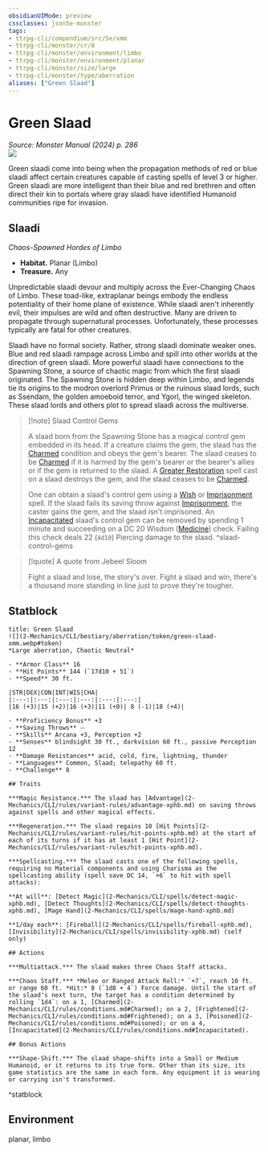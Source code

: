 ```yaml
---
obsidianUIMode: preview
cssclasses: json5e-monster
tags:
- ttrpg-cli/compendium/src/5e/xmm
- ttrpg-cli/monster/cr/8
- ttrpg-cli/monster/environment/limbo
- ttrpg-cli/monster/environment/planar
- ttrpg-cli/monster/size/large
- ttrpg-cli/monster/type/aberration
aliases: ["Green Slaad"]
---
```

# Green Slaad
*Source: Monster Manual (2024) p. 286*  
![](2-Mechanics/CLI/bestiary/aberration/img/green-slaad.webp#right)

Green slaadi come into being when the propagation methods of red or blue slaadi affect certain creatures capable of casting spells of level 3 or higher. Green slaadi are more intelligent than their blue and red brethren and often direct their kin to portals where gray slaadi have identified Humanoid communities ripe for invasion.

## Slaadi

*Chaos-Spawned Hordes of Limbo*

- **Habitat.** Planar (Limbo)  
- **Treasure.** Any  

Unpredictable slaadi devour and multiply across the Ever-Changing Chaos of Limbo. These toad-like, extraplanar beings embody the endless potentiality of their home plane of existence. While slaadi aren't inherently evil, their impulses are wild and often destructive. Many are driven to propagate through supernatural processes. Unfortunately, these processes typically are fatal for other creatures.

Slaadi have no formal society. Rather, strong slaadi dominate weaker ones. Blue and red slaadi rampage across Limbo and spill into other worlds at the direction of green slaadi. More powerful slaadi have connections to the Spawning Stone, a source of chaotic magic from which the first slaadi originated. The Spawning Stone is hidden deep within Limbo, and legends tie its origins to the modron overlord Primus or the ruinous slaad lords, such as Ssendam, the golden amoeboid terror, and Ygorl, the winged skeleton. These slaad lords and others plot to spread slaadi across the multiverse.

> [!note] Slaad Control Gems
> 
> A slaad born from the Spawning Stone has a magical control gem embedded in its head. If a creature claims the gem, the slaad has the [Charmed](2-Mechanics/CLI/rules/conditions.md#Charmed) condition and obeys the gem's bearer. The slaad ceases to be [Charmed](2-Mechanics/CLI/rules/conditions.md#Charmed) if it is harmed by the gem's bearer or the bearer's allies or if the gem is returned to the slaad. A [Greater Restoration](2-Mechanics/CLI/spells/greater-restoration-xphb.md) spell cast on a slaad destroys the gem, and the slaad ceases to be [Charmed](2-Mechanics/CLI/rules/conditions.md#Charmed).
> 
> One can obtain a slaad's control gem using a [Wish](2-Mechanics/CLI/spells/wish-xphb.md) or [Imprisonment](2-Mechanics/CLI/spells/imprisonment-xphb.md) spell. If the slaad fails its saving throw against [Imprisonment](2-Mechanics/CLI/spells/imprisonment-xphb.md), the caster gains the gem, and the slaad isn't imprisoned. An [Incapacitated](2-Mechanics/CLI/rules/conditions.md#Incapacitated) slaad's control gem can be removed by spending 1 minute and succeeding on a DC 20 Wisdom ([Medicine](2-Mechanics/CLI/rules/skills.md#Medicine)) check. Failing this check deals 22 (`4d10`) Piercing damage to the slaad.
^slaad-control-gems

> [!quote] A quote from Jebeel Sloom  
> 
> Fight a slaad and lose, the story's over. Fight a slaad and win, there's a thousand more standing in line just to prove they're tougher.


## Statblock

```ad-statblock
title: Green Slaad
![](2-Mechanics/CLI/bestiary/aberration/token/green-slaad-xmm.webp#token)
*Large aberration, Chaotic Neutral*

- **Armor Class** 16 
- **Hit Points** 144 (`17d10 + 51`) 
- **Speed** 30 ft.

|STR|DEX|CON|INT|WIS|CHA|
|:---:|:---:|:---:|:---:|:---:|:---:|
|16 (+3)|15 (+2)|16 (+3)|11 (+0)| 8 (-1)|18 (+4)|

- **Proficiency Bonus** +3
- **Saving Throws** ⏤
- **Skills** Arcana +3, Perception +2
- **Senses** blindsight 30 ft., darkvision 60 ft., passive Perception 12
- **Damage Resistances** acid, cold, fire, lightning, thunder
- **Languages** Common, Slaad; telepathy 60 ft.
- **Challenge** 8

## Traits

***Magic Resistance.*** The slaad has [Advantage](2-Mechanics/CLI/rules/variant-rules/advantage-xphb.md) on saving throws against spells and other magical effects.

***Regeneration.*** The slaad regains 10 [Hit Points](2-Mechanics/CLI/rules/variant-rules/hit-points-xphb.md) at the start of each of its turns if it has at least 1 [Hit Point](2-Mechanics/CLI/rules/variant-rules/hit-points-xphb.md).

***Spellcasting.*** The slaad casts one of the following spells, requiring no Material components and using Charisma as the spellcasting ability (spell save DC 14, `+6` to hit with spell attacks):

**At will**: [Detect Magic](2-Mechanics/CLI/spells/detect-magic-xphb.md), [Detect Thoughts](2-Mechanics/CLI/spells/detect-thoughts-xphb.md), [Mage Hand](2-Mechanics/CLI/spells/mage-hand-xphb.md)

**1/day each**: [Fireball](2-Mechanics/CLI/spells/fireball-xphb.md), [Invisibility](2-Mechanics/CLI/spells/invisibility-xphb.md) (self only)

## Actions

***Multiattack.*** The slaad makes three Chaos Staff attacks.

***Chaos Staff.*** *Melee or Ranged Attack Roll:* `+7`, reach 10 ft. or range 60 ft. *Hit:* 8 (`1d8 + 4`) Force damage. Until the start of the slaad's next turn, the target has a condition determined by rolling `1d4`: on a 1, [Charmed](2-Mechanics/CLI/rules/conditions.md#Charmed); on a 2, [Frightened](2-Mechanics/CLI/rules/conditions.md#Frightened); on a 3, [Poisoned](2-Mechanics/CLI/rules/conditions.md#Poisoned); or on a 4, [Incapacitated](2-Mechanics/CLI/rules/conditions.md#Incapacitated).

## Bonus Actions

***Shape-Shift.*** The slaad shape-shifts into a Small or Medium Humanoid, or it returns to its true form. Other than its size, its game statistics are the same in each form. Any equipment it is wearing or carrying isn't transformed.
```
^statblock

## Environment

planar, limbo